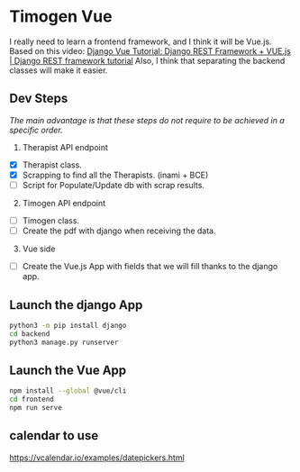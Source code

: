 # Timogen Vue

I really need to learn a frontend framework, and I think it will be Vue.js.
Based on this video: [Django Vue Tutorial: Django REST Framework + VUE.js | Django REST framework tutorial](https://www.youtube.com/watch?v=7GWKv03Osek)
Also, I think that separating the backend classes will make it easier.

## Dev Steps

_The main advantage is that these steps do not require to be achieved in a specific order._

1. Therapist API endpoint
 - [x] Therapist class.
 - [x] Scrapping to find all the Therapists. (inami + BCE)
 - [ ] Script for Populate/Update db with scrap results.

2. Timogen API endpoint
 - [ ] Timogen class.
 - [ ] Create the pdf with django when receiving the data.

3. Vue side
 - [ ] Create the Vue.js App with fields that we will fill thanks to the django app.


## Launch the django App

```bash
python3 -m pip install django
cd backend
python3 manage.py runserver
```

## Launch the Vue App

```bash
npm install --global @vue/cli
cd frontend
npm run serve
```

## calendar to use

https://vcalendar.io/examples/datepickers.html
